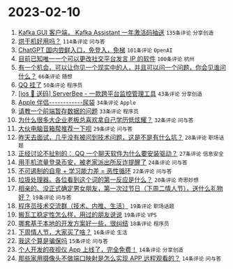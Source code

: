 # 2023-02-10

1. [Kafka GUI 客户端， Kafka Assistant 一年激活码抽送](https://www.v2ex.com/t/914776) `135条评论` `分享创造`
1. [烘干机好用吗？](https://www.v2ex.com/t/914827) `114条评论` `问与答`
1. [ChatGPT 国内尝鲜入口，免登入，免梯](https://www.v2ex.com/t/914787) `101条评论` `OpenAI`
1. [目前已知唯一一个可以更改社交平台发言 IP 的软件](https://www.v2ex.com/t/914803) `100条评论` `杭州`
1. [有一个机会，可以让你见一个现实中的人，并且可以问一个问题，你会见谁问什么？](https://www.v2ex.com/t/914762) `66条评论` `随想`
1. [QQ 挂了](https://www.v2ex.com/t/914814) `50条评论` `程序员`
1. [[ios 🎉 送码] ServerBee - 一款跨平台监控管理工具](https://www.v2ex.com/t/914946) `43条评论` `分享创造`
1. [Apple 伴侣------------尿袋](https://www.v2ex.com/t/914932) `34条评论` `Apple`
1. [请教一个前端暂存数据的问题](https://www.v2ex.com/t/914975) `33条评论` `程序员`
1. [为什么很多大企业老板总喜欢拿自己学历低炫耀？](https://www.v2ex.com/t/914788) `32条评论` `问与答`
1. [大伙电脑音箱帮推荐一下呗](https://www.v2ex.com/t/914909) `29条评论` `问与答`
1. [昨天去面试，几乎没有被问到技术问题，这是不是有什么坑？](https://www.v2ex.com/t/914768) `28条评论` `职场话题`
1. [正经讨论不扯别的： QQ 一个聊天软件为什么要安装驱动？](https://www.v2ex.com/t/914862) `27条评论` `信息安全`
1. [用手机流量登录币安，被老家派出所反诈提醒了](https://www.v2ex.com/t/914907) `24条评论` `问与答`
1. [不可遏制的自卑 + 学习能力差 = 恶性循环](https://www.v2ex.com/t/914759) `22条评论` `问与答`
1. [垃圾处理器。各位看到这个词的第一反应是什么？](https://www.v2ex.com/t/914800) `20条评论` `奇思妙想`
1. [相亲的、没正式确定男女朋友，第一次过节日（下周二情人节），送什么礼物好？](https://www.v2ex.com/t/914973) `19条评论` `问与答`
1. [程序员技术交流群（技术、内推、生活）](https://www.v2ex.com/t/914959) `19条评论` `职场话题`
1. [搬瓦工稳定性怎么样，用过的朋友说说](https://www.v2ex.com/t/914893) `19条评论` `VPS`
1. [哪套基于本地的开发方案好一些，很纠结](https://www.v2ex.com/t/914925) `18条评论` `程序员`
1. [下周情人节，大家买了啥？](https://www.v2ex.com/t/914911) `16条评论` `生活`
1. [我这个算是骗保吗](https://www.v2ex.com/t/914767) `15条评论` `问与答`
1. [个人开发的夜视仪 App 上线了，完全免费！](https://www.v2ex.com/t/914871) `14条评论` `分享创造`
1. [那些家用摄像头不做端口映射是怎么实现 APP 远程观看的？](https://www.v2ex.com/t/914804) `14条评论` `问与答`
